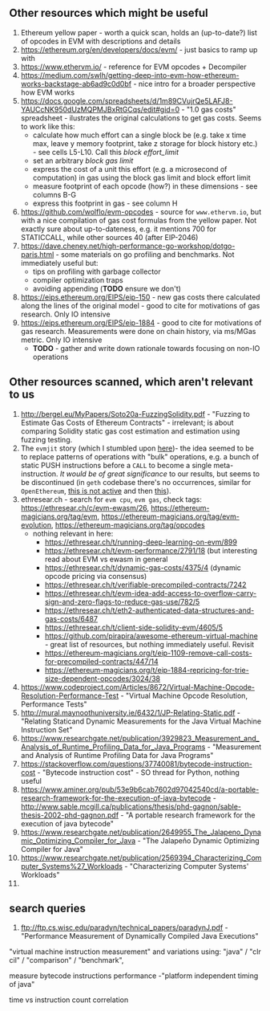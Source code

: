 ## Other resources which might be useful

1. Ethereum yellow paper - worth a quick scan, holds an (up-to-date?) list of opcodes in EVM with descriptions and details
2. https://ethereum.org/en/developers/docs/evm/ - just basics to ramp up with
3. https://www.ethervm.io/ - reference for EVM opcodes + Decompiler
4. https://medium.com/swlh/getting-deep-into-evm-how-ethereum-works-backstage-ab6ad9c0d0bf - nice intro for a broader perspective how EVM works
5. https://docs.google.com/spreadsheets/d/1m89CVujrQe5LAFJ8-YAUCcNK950dUzMQPMJBxRtGCqs/edit#gid=0 - "1.0 gas costs" spreadsheet - ilustrates the original calculations to get gas costs. Seems to work like this:
   - calculate how much effort can a single block be (e.g. take x time max, leave y memory footprint, take z storage for block history etc.) - see cells L5-L10. Call this _block effort_limit_
   - set an arbitrary _block gas limit_
   - express the cost of a unit this effort (e.g. a microsecond of computation) in gas using the block gas limit and block effort limit
   - measure footprint of each opcode (how?) in these dimensions - see columns B-G
   - express this footprint in gas - see column H
6. https://github.com/wolflo/evm-opcodes - source for `www.ethervm.io`, but with a nice compilation of gas cost formulas from the yellow paper. Not exactly sure about up-to-dateness, e.g. it mentions 700 for STATICCALL, while other sources 40 (after EIP-2046)
7. https://dave.cheney.net/high-performance-go-workshop/dotgo-paris.html - some materials on go profiling and benchmarks. Not immediately useful but:
   - tips on profiling with garbage collector
   - compiler optimization traps
   - avoiding appending (**TODO** ensure we don't)
8. https://eips.ethereum.org/EIPS/eip-150 - new gas costs there calculated along the lines of the original model - good to cite for motivations of gas research. Only IO intensive
9. https://eips.ethereum.org/EIPS/eip-1884 - good to cite for motivations of gas research. Measurements were done on chain history, via ms/MGas metric. Only IO intensive
   - **TODO** - gather and write down rationale towards focusing on non-IO operations

## Other resources scanned, which aren't relevant to us

1. http://bergel.eu/MyPapers/Soto20a-FuzzingSolidity.pdf - "Fuzzing to Estimate Gas Costs of Ethereum Contracts" - irrelevant; is about comparing Solidity static gas cost estimation and estimation using fuzzing testing.
1. The `evmjit` story (which I stumbled upon [here](https://ethresear.ch/t/evm-performance/2791))- the idea seemed to be to replace patterns of operations with "bulk" operations, e.g. a bunch of static PUSH instructions before a `CALL` to become a single meta-instruction. _It would be of great significance_ to our results, but seems to be discontinued (in `geth` codebase there's no occurrences, similar for `OpenEthereum`, [this is not active](https://github.com/ethereum/evmjit) and then [this](https://github.com/ethereum/go-ethereum/issues/2365#issuecomment-275493369)).
1. ethresear.ch - search for `evm cpu`, `evm gas`, check tags: https://ethresear.ch/c/evm-ewasm/26, https://ethereum-magicians.org/tag/evm, https://ethereum-magicians.org/tag/evm-evolution, https://ethereum-magicians.org/tag/opcodes
   - nothing relevant in here:
     - https://ethresear.ch/t/running-deep-learning-on-evm/899
     - https://ethresear.ch/t/evm-performance/2791/18 (but interesting read about EVM vs ewasm in general
     - https://ethresear.ch/t/dynamic-gas-costs/4375/4 (dynamic opcode pricing via consensus)
     - https://ethresear.ch/t/verifiable-precompiled-contracts/7242
     - https://ethresear.ch/t/evm-idea-add-access-to-overflow-carry-sign-and-zero-flags-to-reduce-gas-use/782/5
     - https://ethresear.ch/t/eth2-authenticated-data-structures-and-gas-costs/6487
     - https://ethresear.ch/t/client-side-solidity-evm/4605/5
     - https://github.com/pirapira/awesome-ethereum-virtual-machine - great list of resources, but nothing immediately useful. Revisit
     - https://ethereum-magicians.org/t/eip-1109-remove-call-costs-for-precompiled-contracts/447/14
     - https://ethereum-magicians.org/t/eip-1884-repricing-for-trie-size-dependent-opcodes/3024/38
1. https://www.codeproject.com/Articles/8672/Virtual-Machine-Opcode-Resolution-Performance-Test - "Virtual Machine Opcode Resolution, Performance Tests"
1. http://mural.maynoothuniversity.ie/6432/1/JP-Relating-Static.pdf - "Relating Staticand Dynamic Measurements for the Java Virtual Machine Instruction Set"
1. https://www.researchgate.net/publication/3929823_Measurement_and_Analysis_of_Runtime_Profiling_Data_for_Java_Programs - "Measurement and Analysis of Runtime Profiling Data for Java Programs"
1. https://stackoverflow.com/questions/37740081/bytecode-instruction-cost - "Bytecode instruction cost" - SO thread for Python, nothing useful
1. https://www.aminer.org/pub/53e9b6cab7602d97042540cd/a-portable-research-framework-for-the-execution-of-java-bytecode - http://www.sable.mcgill.ca/publications/thesis/phd-gagnon/sable-thesis-2002-phd-gagnon.pdf - "A portable research framework for the execution of java bytecode"
1. https://www.researchgate.net/publication/2649955_The_Jalapeno_Dynamic_Optimizing_Compiler_for_Java - "The Jalapeño Dynamic Optimizing Compiler for Java"
1. https://www.researchgate.net/publication/2569394_Characterizing_Computer_Systems%27_Workloads - "Characterizing Computer Systems' Workloads"
1.

## search queries

1. ftp://ftp.cs.wisc.edu/paradyn/technical_papers/paradynJ.pdf - "Performance Measurement of Dynamically Compiled Java Executions"

"virtual machine instruction measurement" and variations using: "java" / "clr cil" / "comparison" / "benchmark",

measure bytecode instructions performance -"platform independent timing of java"

time vs instruction count correlation
